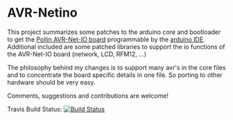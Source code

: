# AVR-Netino
This project summarizes some patches to the arduino core and bootloader to get the [Pollin AVR-Net-IO board](http://www.pollin.de/AVR-NET-IO‎) programmable by the [arduino IDE](http://www.arduino.cc/en/Main/Software). Additional included are some patched libraries to support the io functions of the AVR-Net-IO board (network, LCD, RFM12, ...)

The philosophy behind my changes is to support many avr's in the core files and to concentrate the board specific details in one file. So porting to other hardware should be very easy. 

Comments, suggestions and contributions are welcome!

Travis Build Status: [![Build Status](https://travis-ci.org/cniweb/avr-netino.svg?branch=master)](https://travis-ci.org/cniweb/avr-netino)
